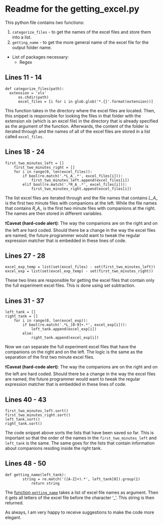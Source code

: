 # Readme for the getting_excel.py

This python file contains _two_ functions:
  1. `categorize_files` - to get the names of the excel files and store them into a list.
  1. `getting_name` - to get the more general name of the excel file for the output folder name.

- List of packages necessary:
  - Regex

## Lines 11 - 14

```
def categorize_files(path):
  extension = 'xls'
	  os.chdir(path)
	  excel_files = [i for i in glob.glob('*.{}'.format(extension))]
```

This function takes in the directory where the excel files are located. Then, this snippet is responsible for looking the files in that folder with the extension _xls_ (which is an excel file) in the directory that is already specified as the argument of the function. Afterwards, the content of the folder is iterated through and the names of all of the excel files are stored in a list called `excel_files`.

## Lines 18 - 24

```
first_two_minutes_left = []
	first_two_minutes_right = []
	for i in range(0, len(excel_files)):
		if bool(re.match('.*L_A_.*', excel_files[i])):
			first_two_minutes_left.append(excel_files[i])
		elif bool(re.match('.*R_A_.*', excel_files[i])):
			first_two_minutes_right.append(excel_files[i])
```

The list excel files are iterated through and the file names that contains *L_A_* is the first two minute files with companions at the left. While the file names that contains *R_A_* is the first two minute files with companions at the right. The names are then stored in different variables.

❗️**Caveat (hard-code alert)**: The way the companions are on the right and on the left are hard coded. Should there be a change in the way the excel files are named, the future programmer would want to tweak the regular expression matcher that is embedded in these lines of code.

## Lines 27 - 28

```
excel_exp_temp = list(set(excel_files) - set(first_two_minutes_left))
excel_exp = list(set(excel_exp_temp) - set(first_two_minutes_right))
```

These two lines are responsible for getting the excel files that contain only the full experiment excel files. This is done using set subtraction.

## Lines 31 - 37

```
left_tank = []
right_tank = []
	for i in range(0, len(excel_exp)):
		if bool(re.match('.*L_[0-9]+.*', excel_exp[i])):
			left_tank.append(excel_exp[i])
		else:
			right_tank.append(excel_exp[i])
```

Now we can separate the full experiment excel files that have the companions on the right and on the left. The logic is the same as the separation of the first two minute excel files.

❗️**Caveat (hard-code alert)**: The way the companions are on the right and on the left are hard coded. Should there be a change in the way the excel files are named, the future programmer would want to tweak the regular expression matcher that is embedded in these lines of code.

## Lines 40 - 43

```
first_two_minutes_left.sort()
first_two_minutes_right.sort()
left_tank.sort()
right_tank.sort()
```

The code snippet above sorts the lists that have been saved so far. This is important so that the order of the names in the `first_two_minutes_left` and `left_tank` is the same. The same goes for the lists that contain information about companions residing inside the right tank.

## Lines 48 - 50

```
def getting_name(left_tank):
		string = re.match('([A-Z]+).*', left_tank[0]).group(1)
    		return string
```

The [function `getting_name`](#Readme-for-the-getting_excel.py) takes a list of excel file names as argument. Then it gets all letters of the excel file before the character ‘_’. This string is then returned.

As always, I am very happy to receive suggestions to make the code more elegant.
